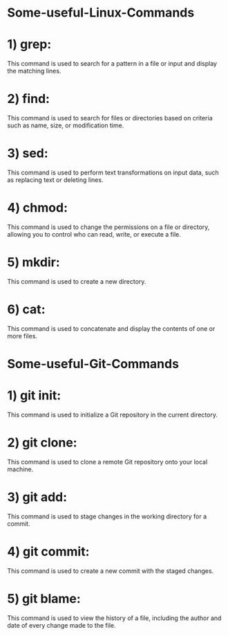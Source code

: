 # Some-useful-Linux-Commands


# 1) grep: 

This command is used to search for a pattern in a file or input and display the matching lines.

# 2) find: 

This command is used to search for files or directories based on criteria such as name, size, or modification time.

# 3) sed: 

This command is used to perform text transformations on input data, such as replacing text or deleting lines.

# 4) chmod: 

This command is used to change the permissions on a file or directory, allowing you to control who can read, write, or execute a file.

# 5) mkdir: 

This command is used to create a new directory.

# 6) cat:
 
 This command is used to concatenate and display the contents of one or more files.
 
 
 
 
 # Some-useful-Git-Commands


# 1) git init: 

This command is used to initialize a Git repository in the current directory.

# 2) git clone: 

This command is used to clone a remote Git repository onto your local machine.

# 3) git add: 

This command is used to stage changes in the working directory for a commit.

# 4) git commit: 

This command is used to create a new commit with the staged changes.

# 5) git blame: 

This command is used to view the history of a file, including the author and date of every change made to the file.
